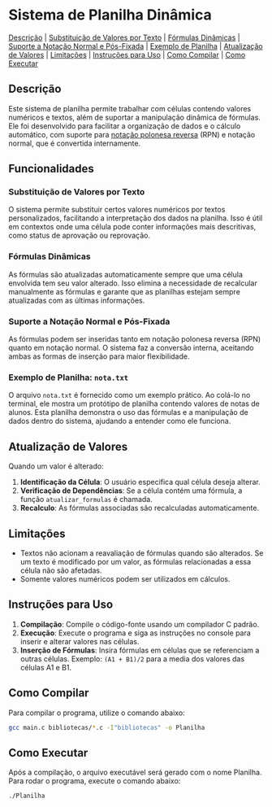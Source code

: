 # Sistema de Planilha Dinâmica

[Descrição](#descrição) | [Substituição de Valores por Texto](#substituição-de-valores-por-texto) | [Fórmulas Dinâmicas](#fórmulas-dinâmicas) | [Suporte a Notação Normal e Pós-Fixada](#suporte-a-notação-normal-e-pós-fixada) | [Exemplo de Planilha](#exemplo-de-planilha-notatxt) | [Atualização de Valores](#atualização-de-valores) | [Limitações](#limitações) | [Instruções para Uso](#instruções-para-uso) | [Como Compilar](#como-compilar) | [Como Executar](#como-executar)


## Descrição
Este sistema de planilha permite trabalhar com células contendo valores numéricos e textos, além de suportar a manipulação dinâmica de fórmulas. Ele foi desenvolvido para facilitar a organização de dados e o cálculo automático, com suporte para [notação polonesa reversa](https://github.com/MonikAlves/Calculadora-Pos-Fixada) (RPN) e notação normal, que é convertida internamente.

## Funcionalidades

### Substituição de Valores por Texto
O sistema permite substituir certos valores numéricos por textos personalizados, facilitando a interpretação dos dados na planilha. Isso é útil em contextos onde uma célula pode conter informações mais descritivas, como status de aprovação ou reprovação.

### Fórmulas Dinâmicas
As fórmulas são atualizadas automaticamente sempre que uma célula envolvida tem seu valor alterado. Isso elimina a necessidade de recalcular manualmente as fórmulas e garante que as planilhas estejam sempre atualizadas com as últimas informações.

### Suporte a Notação Normal e Pós-Fixada
As fórmulas podem ser inseridas tanto em notação polonesa reversa (RPN) quanto em notação normal. O sistema faz a conversão interna, aceitando ambas as formas de inserção para maior flexibilidade.

### Exemplo de Planilha: `nota.txt`
O arquivo `nota.txt` é fornecido como um exemplo prático. Ao colá-lo no terminal, ele mostra um protótipo de planilha contendo valores de notas de alunos. Esta planilha demonstra o uso das fórmulas e a manipulação de dados dentro do sistema, ajudando a entender como ele funciona.

## Atualização de Valores

Quando um valor é alterado:
1. **Identificação da Célula**: O usuário especifica qual célula deseja alterar.
2. **Verificação de Dependências**: Se a célula contém uma fórmula, a função `atualizar_formulas` é chamada.
3. **Recalculo**: As fórmulas associadas são recalculadas automaticamente.

## Limitações

- Textos não acionam a reavaliação de fórmulas quando são alterados. Se um texto é modificado por um valor, as fórmulas relacionadas a essa célula não são afetadas.
- Somente valores numéricos podem ser utilizados em cálculos.

## Instruções para Uso

1. **Compilação**: Compile o código-fonte usando um compilador C padrão.
2. **Execução**: Execute o programa e siga as instruções no console para inserir e alterar valores nas células.
3. **Inserção de Fórmulas**: Insira fórmulas em células que se referenciam a outras células. Exemplo: `(A1 + B1)/2` para a media dos valores das células A1 e B1.


## Como Compilar

Para compilar o programa, utilize o comando abaixo:

```bash
gcc main.c bibliotecas/*.c -I"bibliotecas" -o Planilha
```
## Como Executar
Após a compilação, o arquivo executável será gerado com o nome Planilha. Para rodar o programa, execute o comando abaixo:

```bash
./Planilha
```
